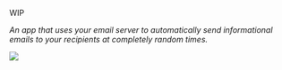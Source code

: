 WIP

_An app that uses your email server to automatically send informational emails to your recipients at completely random times._

<img src="https://affekt-assets.s3.amazonaws.com/share/21/Screenshot_20231013_234803.png">
